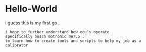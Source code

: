 # Hello-World
i guess this is my first go , 

    i hope to further understand how ecu's operate . 
    specifically bosch motronic me7.5 .
    to learn how to create tools and scripts to help my job as a calibrator
  
